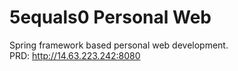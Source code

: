 # 5equals0 Personal Web

Spring framework based personal web development.  
PRD: http://14.63.223.242:8080